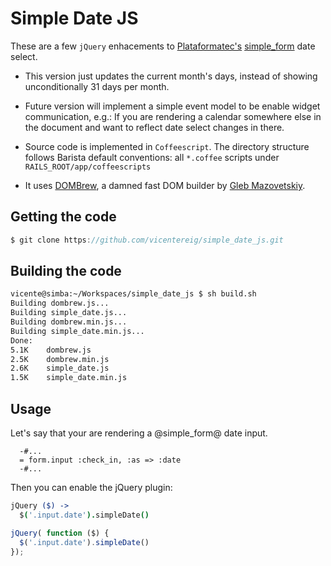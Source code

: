 # Simple Date JS
These are a few `jQuery` enhacements to [Plataformatec's](http://twitter.com/#!/plataformatec) [simple_form](https://github.com/plataformatec/simple_form) date select.

* This version just updates the current month's days, instead of showing unconditionally 31 days per month.

* Future version will implement a simple event model to be enable widget communication, e.g.: If you are rendering a calendar somewhere else in the document and want to reflect date select changes in there.

* Source code is implemented in `Coffeescript`. The directory structure follows Barista default conventions: all `*.coffee` scripts under `RAILS_ROOT/app/coffeescripts`

* It uses [DOMBrew](https://github.com/glebm/DOMBrew), a damned fast DOM builder by [Gleb Mazovetskiy](https://github.com/glebm).

## Getting the code
```javascript
$ git clone https://github.com/vicentereig/simple_date_js.git
```
## Building the code
```bash
vicente@simba:~/Workspaces/simple_date_js $ sh build.sh
Building dombrew.js...
Building simple_date.js...
Building dombrew.min.js...
Building simple_date.min.js...
Done:
5.1K	dombrew.js
2.5K	dombrew.min.js
2.6K	simple_date.js
1.5K	simple_date.min.js
```

## Usage
Let's say that your are rendering a @simple_form@ date input.
```haml
  -#...
  = form.input :check_in, :as => :date
  -#...
```
Then you can enable the jQuery plugin:

```coffeescript
jQuery ($) ->
  $('.input.date').simpleDate()
```

```javascript
jQuery( function ($) {
  $('.input.date').simpleDate()
});
```